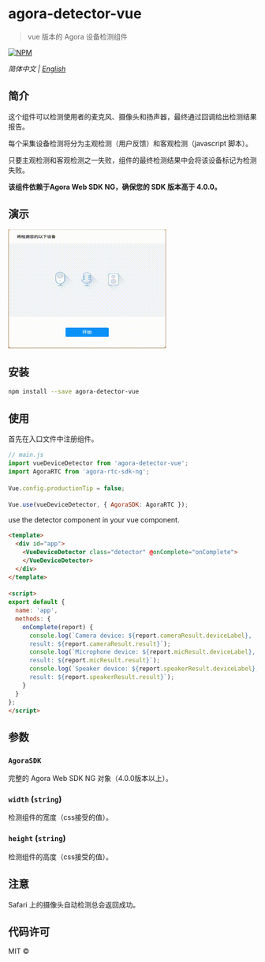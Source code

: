 # agora-detector-vue

> vue 版本的 Agora 设备检测组件

[![NPM](https://img.shields.io/npm/v/agora-detector-vue.svg)](https://www.npmjs.com/package/agora-detector-vue)

*简体中文 | [English](README.md)*

## 简介

这个组件可以检测使用者的麦克风、摄像头和扬声器，最终通过回调给出检测结果报告。

每个采集设备检测将分为主观检测（用户反馈）和客观检测（javascript 脚本）。

只要主观检测和客观检测之一失败，组件的最终检测结果中会将该设备标记为检测失败。

**该组件依赖于Agora Web SDK NG，确保您的 SDK 版本高于 4.0.0。**

## 演示

![Demo.gif](./gif/demo.gif)

## 安装

```bash
npm install --save agora-detector-vue
```

## 使用

首先在入口文件中注册组件。

```js
// main.js
import vueDeviceDetector from 'agora-detector-vue';
import AgoraRTC from 'agora-rtc-sdk-ng';

Vue.config.productionTip = false;

Vue.use(vueDeviceDetector, { AgoraSDK: AgoraRTC });
```

use the detector component in your vue component.

```html
<template>
  <div id="app">
    <VueDeviceDetector class="detector" @onComplete="onComplete">
    </VueDeviceDetector>
  </div>
</template>

<script>
export default {
  name: 'app',
  methods: {
    onComplete(report) {
      console.log(`Camera device: ${report.cameraResult.deviceLabel}, 
      result: ${report.cameraResult.result}`);
      console.log(`Microphone device: ${report.micResult.deviceLabel}, 
      result: ${report.micResult.result}`);
      console.log(`Speaker device: ${report.speakerResult.deviceLabel}, 
      result: ${report.speakerResult.result}`);
    }
  }
};
</script>
```


## 参数

### `AgoraSDK`

完整的 Agora Web SDK NG 对象（4.0.0版本以上）。

### `width` (`string`)

检测组件的宽度（css接受的值）。

### `height` (`string`)

检测组件的高度（css接受的值）。

## 注意

Safari 上的摄像头自动检测总会返回成功。

## 代码许可

MIT © [](https://github.com/)
